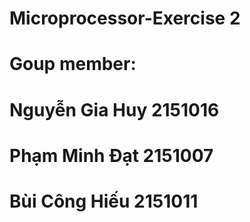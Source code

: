 # Microprocessor-Exercise 2
# Goup member:
# Nguyễn Gia Huy    2151016
# Phạm Minh Đạt     2151007
# Bùi Công Hiếu     2151011
